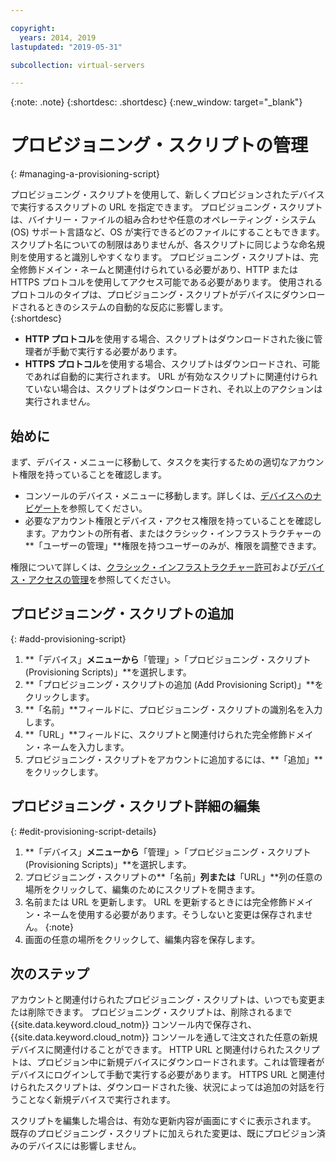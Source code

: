 ```yaml
---

copyright:
  years: 2014, 2019
lastupdated: "2019-05-31"

subcollection: virtual-servers

---
```


{:note: .note}
{:shortdesc: .shortdesc}
{:new_window: target="_blank"}

# プロビジョニング・スクリプトの管理
{: #managing-a-provisioning-script}

プロビジョニング・スクリプトを使用して、新しくプロビジョンされたデバイスで実行するスクリプトの URL を指定できます。 プロビジョニング・スクリプトは、バイナリー・ファイルの組み合わせや任意のオペレーティング・システム (OS) サポート言語など、OS が実行できるどのファイルにすることもできます。 スクリプト名についての制限はありませんが、各スクリプトに同じような命名規則を使用すると識別しやすくなります。 プロビジョニング・スクリプトは、完全修飾ドメイン・ネームと関連付けられている必要があり、HTTP または HTTPS プロトコルを使用してアクセス可能である必要があります。 使用されるプロトコルのタイプは、プロビジョニング・スクリプトがデバイスにダウンロードされるときのシステムの自動的な反応に影響します。  
{:shortdesc}

* **HTTP プロトコル**を使用する場合、スクリプトはダウンロードされた後に管理者が手動で実行する必要があります。
* **HTTPS プロトコル**を使用する場合、スクリプトはダウンロードされ、可能であれば自動的に実行されます。 URL が有効なスクリプトに関連付けられていない場合は、スクリプトはダウンロードされ、それ以上のアクションは実行されません。

## 始めに
まず、デバイス・メニューに移動して、タスクを実行するための適切なアカウント権限を持っていることを確認します。 

* コンソールのデバイス・メニューに移動します。詳しくは、[デバイスへのナビゲート](/docs/vsi?topic=virtual-servers-navigating-devices)を参照してください。
* 必要なアカウント権限とデバイス・アクセス権限を持っていることを確認します。アカウントの所有者、またはクラシック・インフラストラクチャーの**「ユーザーの管理」**権限を持つユーザーのみが、権限を調整できます。 

権限について詳しくは、[クラシック・インフラストラクチャー許可](/docs/iam?topic=iam-infrapermission#infrapermission)および[デバイス・アクセスの管理](/docs/vsi?topic=virtual-servers-managing-device-access)を参照してください。

## プロビジョニング・スクリプトの追加
{: #add-provisioning-script}

1. **「デバイス」**メニューから**「管理」>「プロビジョニング・スクリプト (Provisioning Scripts)」**を選択します。
2. **「プロビジョニング・スクリプトの追加 (Add Provisioning Script)」**をクリックします。 
3. **「名前」**フィールドに、プロビジョニング・スクリプトの識別名を入力します。
4. **「URL」**フィールドに、スクリプトと関連付けられた完全修飾ドメイン・ネームを入力します。
5. プロビジョニング・スクリプトをアカウントに追加するには、**「追加」**をクリックします。 

## プロビジョニング・スクリプト詳細の編集
{: #edit-provisioning-script-details}

1. **「デバイス」**メニューから**「管理」>「プロビジョニング・スクリプト (Provisioning Scripts)」**を選択します。
2. プロビジョニング・スクリプトの**「名前」**列または**「URL」**列の任意の場所をクリックして、編集のためにスクリプトを開きます。
3. 名前または URL を更新します。
   URL を更新するときには完全修飾ドメイン・ネームを使用する必要があります。そうしないと変更は保存されません。
   {:note}
4. 画面の任意の場所をクリックして、編集内容を保存します。

## 次のステップ

アカウントと関連付けられたプロビジョニング・スクリプトは、いつでも変更または削除できます。 プロビジョニング・スクリプトは、削除されるまで {{site.data.keyword.cloud_notm}} コンソール内で保存され、{{site.data.keyword.cloud_notm}} コンソールを通して注文された任意の新規デバイスに関連付けることができます。 HTTP URL と関連付けられたスクリプトは、プロビジョン中に新規デバイスにダウンロードされます。これは管理者がデバイスにログインして手動で実行する必要があります。 HTTPS URL と関連付けられたスクリプトは、ダウンロードされた後、状況によっては追加の対話を行うことなく新規デバイスで実行されます。 

スクリプトを編集した場合は、有効な更新内容が画面にすぐに表示されます。 既存のプロビジョニング・スクリプトに加えられた変更は、既にプロビジョン済みのデバイスには影響しません。

